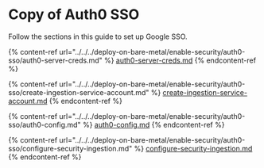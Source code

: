 # Copy of Auth0 SSO

Follow the sections in this guide to set up Google SSO.

{% content-ref url="../../../deploy-on-bare-metal/enable-security/auth0-sso/auth0-server-creds.md" %}
[auth0-server-creds.md](../../../deploy-on-bare-metal/enable-security/auth0-sso/auth0-server-creds.md)
{% endcontent-ref %}

{% content-ref url="../../../deploy-on-bare-metal/enable-security/auth0-sso/create-ingestion-service-account.md" %}
[create-ingestion-service-account.md](../../../deploy-on-bare-metal/enable-security/auth0-sso/create-ingestion-service-account.md)
{% endcontent-ref %}

{% content-ref url="../../../deploy-on-bare-metal/enable-security/auth0-sso/auth0-config.md" %}
[auth0-config.md](../../../deploy-on-bare-metal/enable-security/auth0-sso/auth0-config.md)
{% endcontent-ref %}

{% content-ref url="../../../deploy-on-bare-metal/enable-security/auth0-sso/configure-security-ingestion.md" %}
[configure-security-ingestion.md](../../../deploy-on-bare-metal/enable-security/auth0-sso/configure-security-ingestion.md)
{% endcontent-ref %}
